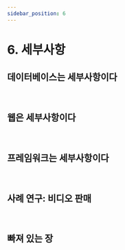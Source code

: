 ```yaml
---
sidebar_position: 6
---
```


# 6. 세부사항

## 데이터베이스는 세부사항이다

<br/>

## 웹은 세부사항이다

<br/>

## 프레임워크는 세부사항이다

<br/>

## 사례 연구: 비디오 판매

<br/>

## 빠져 있는 장
